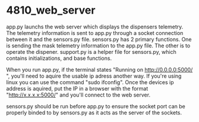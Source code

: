 # 4810_web_server

app.py launchs the web server which displays the dispensers telemetry. The telemetry information is sent to app.py through a socket connection between it and the sensors.py file.
sensors.py has 2 primary functions. One is sending the mask telemetry information to the app.py file. The other is to operate the dispener. 
support.py is a helper file for sensors.py, which contains initializations, and base functions. 

When you run app.py, if the terminal states "Running on http://0.0.0.0:5000/ ", you'll need to aquire the usable ip adress another way. If you're using linux you can use the command "sudo ifconfig". Once the devices ip address is aquired, put the IP in a browser with the format "http://x.x.x.x:5000/" and you'll connect to the web server.

sensors.py should be run before app.py to ensure the socket port can be properly binded to by sensors.py as it acts as the server of the sockets.